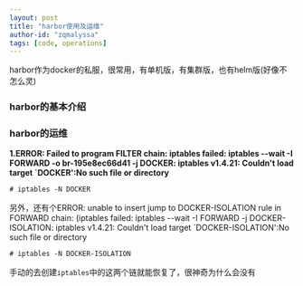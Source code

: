 ```yaml
---
layout: post
title: "harbor使用及运维"
author-id: "zqmalyssa"
tags: [code, operations]
---
```


harbor作为docker的私服，很常用，有单机版，有集群版，也有helm版(好像不怎么灵)

### harbor的基本介绍



### harbor的运维

**1.ERROR: Failed to program FILTER chain: iptables failed: iptables --wait -I FORWARD -o br-195e8ec66d41 -j DOCKER: iptables v1.4.21: Couldn't load target `DOCKER':No such file or directory**

```html
# iptables -N DOCKER
```
另外，还有个ERROR: unable to insert jump to DOCKER-ISOLATION rule in FORWARD chain:  (iptables failed: iptables --wait -I FORWARD -j DOCKER-ISOLATION: iptables v1.4.21: Couldn't load target `DOCKER-ISOLATION':No such file or directory

```html
# iptables -N DOCKER-ISOLATION
```
手动的去创建`iptables`中的这两个链就能恢复了，很神奇为什么会没有

